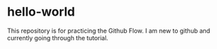# hello-world
This repository is for practicing the Github Flow.
I am new to github and currently going through the tutorial.
